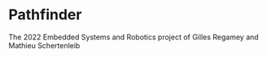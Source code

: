 # Pathfinder

The 2022 Embedded Systems and Robotics project of Gilles Regamey and Mathieu Schertenleib